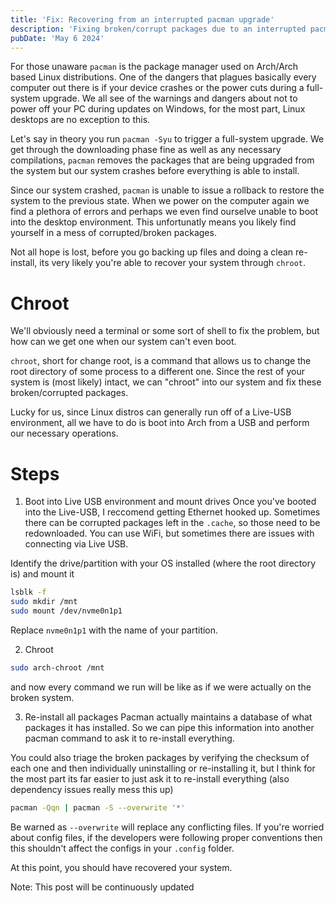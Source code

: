 ```yaml
---
title: 'Fix: Recovering from an interrupted pacman upgrade'
description: 'Fixing broken/corrupt packages due to an interrupted pacman upgrade'
pubDate: 'May 6 2024'
---
```


For those unaware `pacman` is the package manager used on Arch/Arch based Linux distributions. One of the dangers that plagues basically every computer out there is if your device crashes or the power cuts during a full-system upgrade. We all see of the warnings and dangers about not to power off your PC during updates on Windows, for the most part, Linux desktops are no exception to this.

Let's say in theory you run `pacman -Syu` to trigger a full-system upgrade. We get through the downloading phase fine as well as any necessary compilations, `pacman` removes the packages that are being upgraded from the system but our system crashes before everything is able to install.

Since our system crashed, `pacman` is unable to issue a rollback to restore the system to the previous state. When we power on the computer again we find a plethora of errors and perhaps we even find ourselve unable to boot into the desktop environment. This unfortunatly means you likely find yourself in a mess of corrupted/broken packages.

Not all hope is lost, before you go backing up files and doing a clean re-install, its very likely you're able to recover your system through `chroot`.

# Chroot
We'll obviously need a terminal or some sort of shell to fix the problem, but how can we get one when our system can't even boot.

`chroot`, short for change root, is a command that allows us to change the root directory of some process to a different one. Since the rest of your system is (most likely) intact, we can "chroot" into our system and fix these broken/corrupted packages.

Lucky for us, since Linux distros can generally run off of a Live-USB environment, all we have to do is boot into Arch from a USB and perform our necessary operations.

# Steps
1. Boot into Live USB environment and mount drives
Once you've booted into the Live-USB, I reccomend getting Ethernet hooked up. Sometimes there can be corrupted packages left in the `.cache`, so those need to be redownloaded. You can use WiFi, but sometimes there are issues with connecting via Live USB.

Identify the drive/partition with your OS installed (where the root directory is) and mount it
```bash
lsblk -f
sudo mkdir /mnt
sudo mount /dev/nvme0n1p1
```
Replace `nvme0n1p1` with the name of your partition.

2. Chroot
```bash
sudo arch-chroot /mnt
```

and now every command we run will be like as if we were actually on the broken system.

3. Re-install all packages
Pacman actually maintains a database of what packages it has installed. So we can pipe this information into another pacman command to ask it to re-install everything.

You could also triage the broken packages by verifying the checksum of each one and then individually uninstalling or re-installing it, but I think for the most part its far easier to just ask it to re-install everything (also dependency issues really mess this up)

```bash
pacman -Qqn | pacman -S --overwrite '*'
```

Be warned as `--overwrite` will replace any conflicting files. If you're worried about config files, if the developers were following proper conventions then this shouldn't affect the configs in your `.config` folder.


At this point, you should have recovered your system.

Note: This post will be continuously updated